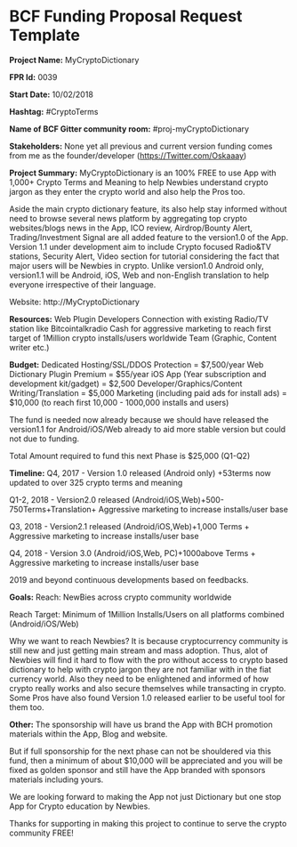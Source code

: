 
# BCF Funding Proposal Request Template

**Project Name:**
MyCryptoDictionary

**FPR Id:**
0039

**Start Date:**
10/02/2018

**Hashtag:**
#CryptoTerms 

**Name of BCF Gitter community room:**
#proj-myCryptoDictionary

**Stakeholders:**
None yet all previous and current version funding comes from me as the founder/developer (https://Twitter.com/Oskaaay)

**Project Summary:**
MyCryptoDictionary is an 100% FREE to use App with 1,000+ Crypto Terms and Meaning to help Newbies understand crypto jargon as they enter the crypto world and also help the Pros too.

Aside the main crypto dictionary feature, its also help stay informed without need to browse several news platform by aggregating top crypto websites/blogs news in the App, ICO review, Airdrop/Bounty Alert, Trading/Investment Signal are all added feature to the version1.0 of the App. Version 1.1 under development aim to include Crypto focused Radio&amp;TV stations, Security Alert, Video section for tutorial considering the fact that major users will be Newbies in crypto. Unlike version1.0 Android only, version1.1 will be Android, iOS, Web and non-English translation to help everyone irrespective of their language.

Website: http://MyCryptoDictionary

**Resources:**
Web Plugin Developers
Connection with existing Radio/TV station like Bitcointalkradio
Cash for aggressive marketing to reach first target of 1Million crypto installs/users worldwide
Team (Graphic, Content writer etc.)

**Budget:**
Dedicated Hosting/SSL/DDOS Protection = $7,500/year
Web Dictionary Plugin Premium = $55/year
iOS App (Year subscription and development kit/gadget) = $2,500
Developer/Graphics/Content Writing/Translation = $5,000
Marketing (including paid ads for install ads) = $10,000 (to reach first 10,000 - 1000,000 installs and users)

The fund is needed now already because we should have released the version1.1 for Android/iOS/Web already to aid more stable version but could not due to funding.

Total Amount required to fund this next Phase is $25,000 (Q1-Q2)


**Timeline:**
Q4, 2017 - Version 1.0 released (Android only) +53terms now updated to over 325 crypto terms and meaning

Q1-2, 2018 - Version2.0 released (Android/iOS,Web)+500-750Terms+Translation+ Aggressive marketing to increase installs/user base

Q3, 2018 - Version2.1 released (Android/iOS,Web)+1,000 Terms + Aggressive marketing to increase installs/user base

Q4, 2018 - Version 3.0 (Android/iOS,Web, PC)+1000above Terms +  Aggressive marketing to increase installs/user base

2019 and beyond continuous developments based on feedbacks.

**Goals:**
Reach: NewBies across crypto community worldwide

Reach Target: Minimum of 1Million Installs/Users on all platforms combined (Android/iOS/Web)

Why we want to reach Newbies?
It is because cryptocurrency community is still new and just getting main stream and mass adoption. Thus, alot of Newbies will find it hard to flow with the pro without access to crypto based dictionary to help with crypto jargon they are not familiar with in the fiat currency world. Also they need to be enlightened and informed of how crypto really works and also secure themselves while transacting in crypto. Some Pros have also found Version 1.0 released earlier to be useful tool for them too.

**Other:**
The sponsorship will have us brand the App with BCH promotion materials within the App, Blog and website.

But if full sponsorship for the next phase can not be shouldered via this fund, then a minimum of about $10,000 will be appreciated and you will be fixed as golden sponsor and still have the App branded with sponsors materials including yours.

We are looking forward to making the App not just Dictionary but one stop App for Crypto education by Newbies.

Thanks for supporting in making this project to continue to serve the crypto community FREE!
